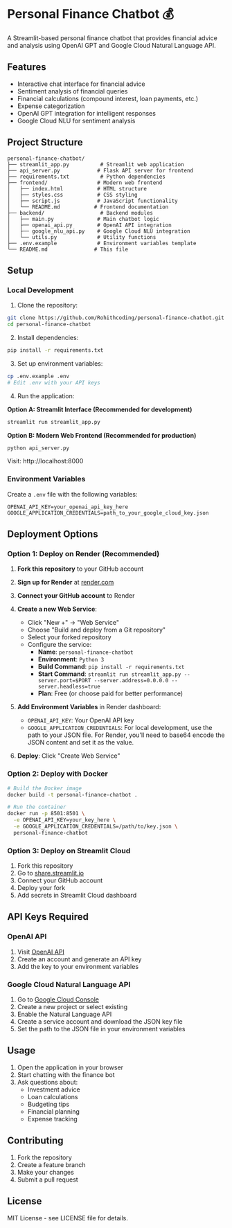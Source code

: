 # Personal Finance Chatbot 💰

A Streamlit-based personal finance chatbot that provides financial advice and analysis using OpenAI GPT and Google Cloud Natural Language API.

## Features

- Interactive chat interface for financial advice
- Sentiment analysis of financial queries
- Financial calculations (compound interest, loan payments, etc.)
- Expense categorization
- OpenAI GPT integration for intelligent responses
- Google Cloud NLU for sentiment analysis

## Project Structure

```
personal-finance-chatbot/
├── streamlit_app.py          # Streamlit web application
├── api_server.py            # Flask API server for frontend
├── requirements.txt          # Python dependencies
├── frontend/                # Modern web frontend
│   ├── index.html           # HTML structure
│   ├── styles.css           # CSS styling
│   ├── script.js            # JavaScript functionality
│   └── README.md           # Frontend documentation
├── backend/                  # Backend modules
│   ├── main.py              # Main chatbot logic
│   ├── openai_api.py        # OpenAI API integration
│   ├── google_nlu_api.py    # Google Cloud NLU integration
│   └── utils.py             # Utility functions
├── .env.example             # Environment variables template
└── README.md               # This file
```

## Setup

### Local Development

1. Clone the repository:
```bash
git clone https://github.com/Rohithcoding/personal-finance-chatbot.git
cd personal-finance-chatbot
```

2. Install dependencies:
```bash
pip install -r requirements.txt
```

3. Set up environment variables:
```bash
cp .env.example .env
# Edit .env with your API keys
```

4. Run the application:

**Option A: Streamlit Interface (Recommended for development)**
```bash
streamlit run streamlit_app.py
```

**Option B: Modern Web Frontend (Recommended for production)**
```bash
python api_server.py
```
Visit: http://localhost:8000

### Environment Variables

Create a `.env` file with the following variables:

```
OPENAI_API_KEY=your_openai_api_key_here
GOOGLE_APPLICATION_CREDENTIALS=path_to_your_google_cloud_key.json
```

## Deployment Options

### Option 1: Deploy on Render (Recommended)

1. **Fork this repository** to your GitHub account

2. **Sign up for Render** at [render.com](https://render.com)

3. **Connect your GitHub account** to Render

4. **Create a new Web Service**:
   - Click "New +" → "Web Service"
   - Choose "Build and deploy from a Git repository"
   - Select your forked repository
   - Configure the service:
     - **Name**: `personal-finance-chatbot`
     - **Environment**: `Python 3`
     - **Build Command**: `pip install -r requirements.txt`
     - **Start Command**: `streamlit run streamlit_app.py --server.port=$PORT --server.address=0.0.0.0 --server.headless=true`
     - **Plan**: Free (or choose paid for better performance)

5. **Add Environment Variables** in Render dashboard:
   - `OPENAI_API_KEY`: Your OpenAI API key
   - `GOOGLE_APPLICATION_CREDENTIALS`: For local development, use the path to your JSON file. For Render, you'll need to base64 encode the JSON content and set it as the value.

6. **Deploy**: Click "Create Web Service"

### Option 2: Deploy with Docker

```bash
# Build the Docker image
docker build -t personal-finance-chatbot .

# Run the container
docker run -p 8501:8501 \
  -e OPENAI_API_KEY=your_key_here \
  -e GOOGLE_APPLICATION_CREDENTIALS=/path/to/key.json \
  personal-finance-chatbot
```

### Option 3: Deploy on Streamlit Cloud

1. Fork this repository
2. Go to [share.streamlit.io](https://share.streamlit.io)
3. Connect your GitHub account
4. Deploy your fork
5. Add secrets in Streamlit Cloud dashboard

## API Keys Required

### OpenAI API
1. Visit [OpenAI API](https://platform.openai.com/api-keys)
2. Create an account and generate an API key
3. Add the key to your environment variables

### Google Cloud Natural Language API
1. Go to [Google Cloud Console](https://console.cloud.google.com/)
2. Create a new project or select existing
3. Enable the Natural Language API
4. Create a service account and download the JSON key file
5. Set the path to the JSON file in your environment variables

## Usage

1. Open the application in your browser
2. Start chatting with the finance bot
3. Ask questions about:
   - Investment advice
   - Loan calculations
   - Budgeting tips
   - Financial planning
   - Expense tracking

## Contributing

1. Fork the repository
2. Create a feature branch
3. Make your changes
4. Submit a pull request

## License

MIT License - see LICENSE file for details.
